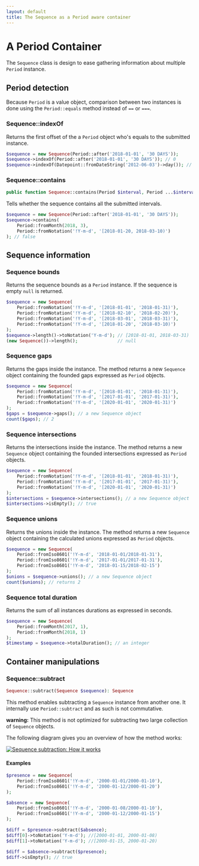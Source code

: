 ```yaml
---
layout: default
title: The Sequence as a Period aware container
---
```


# A Period Container

The `Sequence` class is design to ease gathering information about multiple `Period` instance.

## Period detection

Because `Period` is a value object, comparison between two instances is done using the `Period::equals` method instead of `==` or `===`.

### Sequence::indexOf

Returns the first offset of the a `Period` object who's equals to the submitted instance.

~~~php
$sequence = new Sequence(Period::after('2018-01-01', '30 DAYS'));
$sequence->indexOf(Period::after('2018-01-01', '30 DAYS')); // 0
$sequence->indexOf(Datepoint::fromDateString('2012-06-03')->day()); // false
~~~

### Sequence::contains

~~~php
public function Sequence::contains(Period $interval, Period ...$intervals);
~~~

Tells whether the sequence contains all the submitted intervals.

~~~php
$sequence = new Sequence(Period::after('2018-01-01', '30 DAYS'));
$sequence->contains(
    Period::fromMonth(2018, 3),
    Period::fromNotation('!Y-m-d', '[2018-01-20, 2018-03-10)')
); // false
~~~

## Sequence information

### Sequence bounds

Returns the sequence bounds as a `Period` instance. If the sequence is empty `null` is returned.

~~~php
$sequence = new Sequence(
    Period::fromNotation('!Y-m-d', '[2018-01-01', '2018-01-31)'),
    Period::fromNotation('!Y-m-d', '[2018-02-10', '2018-02-20)'),
    Period::fromNotation('!Y-m-d', '[2018-03-01', '2018-03-31)'),
    Period::fromNotation('!Y-m-d', '[2018-01-20', '2018-03-10)')
);
$sequence->length()->toNotation('Y-m-d'); // [2018-01-01, 2018-03-31)
(new Sequence())->length();               // null
~~~

### Sequence gaps

Returns the gaps inside the instance. The method returns a new `Sequence` object containing the founded
gaps expressed as `Period` objects.

~~~php
$sequence = new Sequence(
    Period::fromNotation('!Y-m-d', '[2018-01-01', '2018-01-31)'),
    Period::fromNotation('!Y-m-d', '[2017-01-01', '2017-01-31)'),
    Period::fromNotation('!Y-m-d', '[2020-01-01', '2020-01-31)')
);
$gaps = $sequence->gaps(); // a new Sequence object
count($gaps); // 2
~~~

### Sequence intersections

Returns the intersections inside the instance. The method returns a new `Sequence` object containing the founded
intersections expressed as `Period` objects.

~~~php
$sequence = new Sequence(
    Period::fromNotation('!Y-m-d', '[2018-01-01', '2018-01-31)'),
    Period::fromNotation('!Y-m-d', '[2017-01-01', '2017-01-31)'),
    Period::fromNotation('!Y-m-d', '[2020-01-01', '2020-01-31)')
);
$intersections = $sequence->intersections(); // a new Sequence object
$intersections->isEmpty(); // true
~~~

### Sequence unions

Returns the unions inside the instance. The method returns a new `Sequence` object containing the calculated unions expressed as `Period` objects.

~~~php
$sequence = new Sequence(
    Period::fromIso8601('!Y-m-d', '2018-01-01/2018-01-31'),
    Period::fromIso8601('!Y-m-d', '2017-01-01/2017-01-31'),
    Period::fromIso8601('!Y-m-d', '2018-01-15/2018-02-15')
);
$unions = $sequence->unions(); // a new Sequence object
count($unions); // returns 2
~~~

### Sequence total duration

Returns the sum of all instances durations as expressed in seconds.

~~~php
$sequence = new Sequence(
    Period::fromMonth(2017, 1),
    Period::fromMonth(2018, 1)
);
$timestamp = $sequence->totalDuration(); // an integer
~~~

## Container manipulations

### Sequence::subtract

~~~php
Sequence::subtract(Sequence $sequence): Sequence
~~~

This method enables subtracting a `Sequence` instance from another one. It internally use `Period::subtract` and as such is not commutative.

<p class="message-notice"><strong>warning:</strong> This method is not optimized for subtracting two large collection of <code>Sequence</code> objects.</p>

The following diagram gives you an overview of how the method works:

[![](/media/sequence-substract2.png "Sequence subtraction: How it works")](/media/sequence-substract.png)

#### Examples

~~~php
$presence = new Sequence(
    Period::fromIso8601('!Y-m-d', '2000-01-01/2000-01-10'),
    Period::fromIso8601('!Y-m-d', '2000-01-12/2000-01-20')
);

$absence = new Sequence(
    Period::fromIso8601('!Y-m-d', '2000-01-08/2000-01-10'),
    Period::fromIso8601('!Y-m-d', '2000-01-12/2000-01-15')
);

$diff = $presence->subtract($absence);
$diff[0]->toNotation('Y-m-d'); //[2000-01-01, 2000-01-08)
$diff[1]->toNotation('Y-m-d'); //[2000-01-15, 2000-01-20)

$diff = $absence->subtract($presence);
$diff->isEmpty(); // true
~~~
